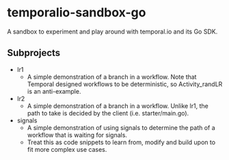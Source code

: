# temporalio-sandbox-go

A sandbox to experiment and play around with temporal.io and its Go SDK.

## Subprojects

* lr1
    * A simple demonstration of a branch in a workflow. Note that Temporal designed workflows to be deterministic, so Activity_randLR is an anti-example.
* lr2
    * A simple demonstration of a branch in a workflow. Unlike lr1, the path to take is decided by the client (i.e. starter/main.go).
* signals
    * A simple demonstration of using signals to determine the path of a workflow that is waiting for signals.
    * Treat this as code snippets to learn from, modify and build upon to fit more complex use cases.
